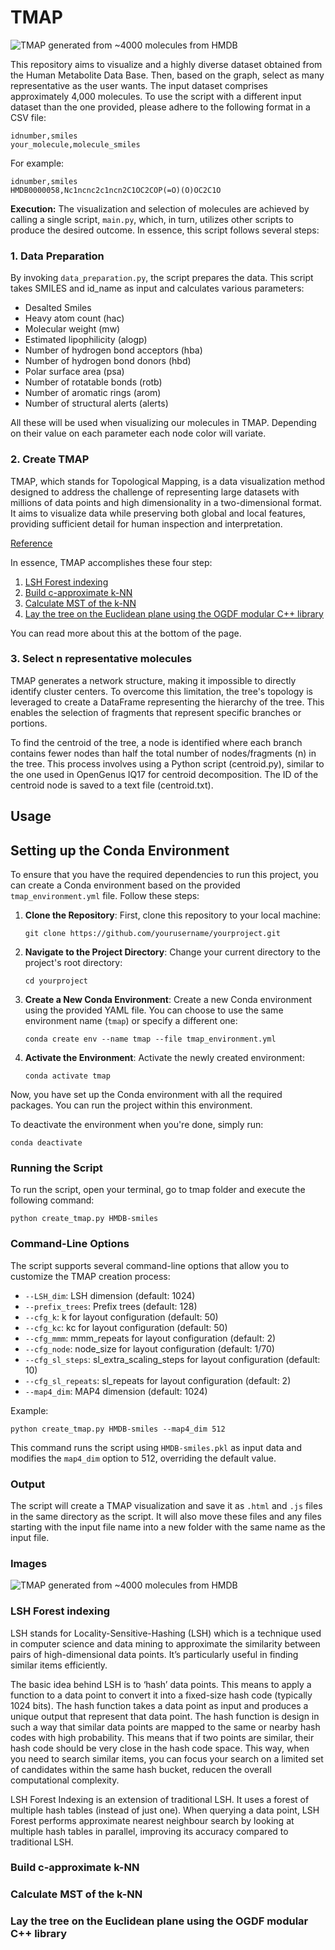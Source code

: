 # TMAP

![TMAP generated from ~4000 molecules from HMDB](https://github.com/afloresep/HMDB-clustering/blob/master/tmap/Screenshot%202023-09-12%20at%2017.59.40.png)

This repository aims to visualize and a highly diverse dataset obtained from the Human Metabolite Data Base. Then, based on the graph, select as many representative as the user wants.
The input dataset comprises approximately 4,000 molecules. To use the script with a different input dataset than the one provided, please adhere to the following format in a CSV file:

```
idnumber,smiles
your_molecule,molecule_smiles
```

For example:

```
idnumber,smiles
HMDB0000058,Nc1ncnc2c1ncn2C1OC2COP(=O)(O)OC2C1O
```

**Execution:**
The visualization and selection of molecules are achieved by calling a single script, `main.py`, which, in turn, utilizes other scripts to produce the desired outcome. In essence, this script follows several steps:

### 1. Data Preparation

By invoking `data_preparation.py`, the script prepares the data. This script takes SMILES and id_name as input and calculates various parameters:

- Desalted Smiles
- Heavy atom count (hac)
- Molecular weight (mw)
- Estimated lipophilicity (alogp)
- Number of hydrogen bond acceptors (hba)
- Number of hydrogen bond donors (hbd)
- Polar surface area (psa)
- Number of rotatable bonds (rotb)
- Number of aromatic rings (arom)
- Number of structural alerts (alerts)

All these will be used when visualizing our molecules in TMAP. Depending on their value on each parameter each node color will variate. 

### 2. Create TMAP

TMAP, which stands for Topological Mapping, is a data visualization method designed to address the challenge of representing large datasets with millions of data points and high dimensionality in a two-dimensional format. It aims to visualize data while preserving both global and local features, providing sufficient detail for human inspection and interpretation.

[Reference](https://jcheminf.biomedcentral.com/articles/10.1186/s13321-020-0416-x)

In essence, TMAP accomplishes these four step:

1. [LSH Forest indexing](#lsh-forest-indexing)
2. [Build c-approximate k-NN](#c-approximate-knn)
3. [Calculate MST of the k-NN](#calculate-mst)
4. [Lay the tree on the Euclidean plane using the OGDF modular C++ library](#ogdf-library)

You can read more about this at the bottom of the page. 

### 3. Select n representative molecules

TMAP generates a network structure, making it impossible to directly identify cluster centers. To overcome this limitation, the tree's topology is leveraged to create a DataFrame representing the hierarchy of the tree. This enables the selection of fragments that represent specific branches or portions.

To find the centroid of the tree, a node is identified where each branch contains fewer nodes than half the total number of nodes/fragments (n) in the tree. This process involves using a Python script (centroid.py), similar to the one used in OpenGenus IQ17 for centroid decomposition. The ID of the centroid node is saved to a text file (centroid.txt).

## Usage


## Setting up the Conda Environment

To ensure that you have the required dependencies to run this project, you can create a Conda environment based on the provided `tmap_environment.yml` file. Follow these steps:

1. **Clone the Repository**: First, clone this repository to your local machine:

   ```
   git clone https://github.com/yourusername/yourproject.git
   ```

2. **Navigate to the Project Directory**: Change your current directory to the project's root directory:

   ```
   cd yourproject
   ```

3. **Create a New Conda Environment**: Create a new Conda environment using the provided YAML file. You can choose to use the same environment name (`tmap`) or specify a different one:

   ```
   conda create env --name tmap --file tmap_environment.yml
   ```

4. **Activate the Environment**: Activate the newly created environment:

   ```
   conda activate tmap
   ```

Now, you have set up the Conda environment with all the required packages. You can run the project within this environment.

To deactivate the environment when you're done, simply run:

```
conda deactivate
```

### Running the Script

To run the script, open your terminal, go to tmap folder and execute the following command:

```
python create_tmap.py HMDB-smiles 
```

### Command-Line Options

The script supports several command-line options that allow you to customize the TMAP creation process:

- `--LSH_dim`: LSH dimension (default: 1024)
- `--prefix_trees`: Prefix trees (default: 128)
- `--cfg_k`: k for layout configuration (default: 50)
- `--cfg_kc`: kc for layout configuration (default: 50)
- `--cfg_mmm`: mmm_repeats for layout configuration (default: 2)
- `--cfg_node`: node_size for layout configuration (default: 1/70)
- `--cfg_sl_steps`: sl_extra_scaling_steps for layout configuration (default: 10)
- `--cfg_sl_repeats`: sl_repeats for layout configuration (default: 2)
- `--map4_dim`: MAP4 dimension (default: 1024)

Example:

```
python create_tmap.py HMDB-smiles --map4_dim 512
```

This command runs the script using `HMDB-smiles.pkl` as input data and modifies the `map4_dim` option to 512, overriding the default value.

### Output

The script will create a TMAP visualization and save it as `.html` and `.js` files in the same directory as the script. It will also move these files and any files starting with the input file name into a new folder with the same name as the input file.


### Images

![TMAP generated from ~4000 molecules from HMDB](https://github.com/afloresep/HMDB-clustering/blob/master/tmap/Screenshot%202023-09-12%20at%2017.59.40.png)





### LSH Forest indexing
<!-- Anchor point for LSH Forest indexing section -->
<a name="lsh-forest-indexing"></a>
LSH stands for Locality-Sensitive-Hashing (LSH) which is a technique used in computer science and data mining to approximate the similarity between pairs of high-dimensional data points. It’s particularly useful in finding similar items efficiently. 

The basic idea behind LSH is to ‘hash’ data points. This means to apply a function to a data point to convert it into a fixed-size hash code (typically 1024 bits). The hash function takes a data point as input and produces a unique output that represent that data point. The hash function is design in such a way that similar data points are mapped to the same or nearby hash codes with high probability. This means that if two points are similar, their hash code should be very close in the hash code space. This way, when you need to search similar items, you can focus your search on a limited set of candidates within the same hash bucket, reducen the overall computational complexity. 

LSH Forest Indexing is an extension of traditional LSH. It uses a forest of multiple hash tables (instead of just one). When querying a data point, LSH Forest performs approximate nearest neighbour search by looking at multiple hash tables in parallel, improving its accuracy compared to traditional LSH. 


### Build c-approximate k-NN
<!-- Anchor point for Build c-approximate k-NN section -->
<a name="c-approximate-knn"></a>

### Calculate MST of the k-NN
<!-- Anchor point for Calculate MST of the k-NN section -->
<a name="calculate-mst"></a>

### Lay the tree on the Euclidean plane using the OGDF modular C++ library
<!-- Anchor point for OGDF section -->
<a name="ogdf-library"></a>
